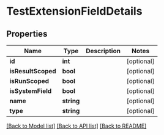 # TestExtensionFieldDetails

## Properties
Name | Type | Description | Notes
------------ | ------------- | ------------- | -------------
**id** | **int** |  | [optional] 
**isResultScoped** | **bool** |  | [optional] 
**isRunScoped** | **bool** |  | [optional] 
**isSystemField** | **bool** |  | [optional] 
**name** | **string** |  | [optional] 
**type** | **string** |  | [optional] 

[[Back to Model list]](../README.md#documentation-for-models) [[Back to API list]](../README.md#documentation-for-api-endpoints) [[Back to README]](../README.md)


